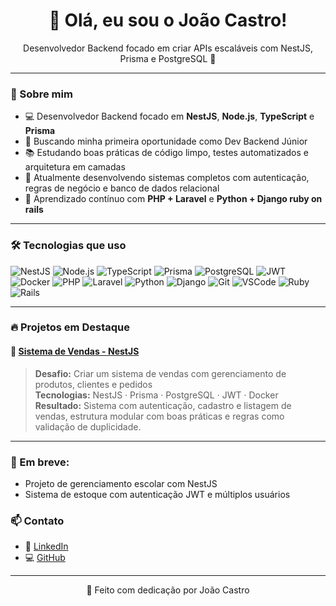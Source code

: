 <h1 align="center">👋 Olá, eu sou o João Castro!</h1>

<p align="center">Desenvolvedor Backend focado em criar APIs escaláveis com NestJS, Prisma e PostgreSQL 🚀</p>

---

### 💼 Sobre mim

- 💻 Desenvolvedor Backend focado em **NestJS**, **Node.js**, **TypeScript** e **Prisma**
- 🎯 Buscando minha primeira oportunidade como Dev Backend Júnior
- 📚 Estudando boas práticas de código limpo, testes automatizados e arquitetura em camadas
- 🌱 Atualmente desenvolvendo sistemas completos com autenticação, regras de negócio e banco de dados relacional
- 🧠 Aprendizado contínuo com **PHP + Laravel** e **Python + Django ruby on rails**

---

### 🛠️ Tecnologias que uso

![NestJS](https://img.shields.io/badge/-NestJS-E0234E?style=for-the-badge&logo=nestjs&logoColor=white)
![Node.js](https://img.shields.io/badge/-Node.js-339933?style=for-the-badge&logo=node.js&logoColor=white)
![TypeScript](https://img.shields.io/badge/-TypeScript-3178C6?style=for-the-badge&logo=typescript&logoColor=white)
![Prisma](https://img.shields.io/badge/-Prisma-2D3748?style=for-the-badge&logo=prisma&logoColor=white)
![PostgreSQL](https://img.shields.io/badge/-PostgreSQL-336791?style=for-the-badge&logo=postgresql&logoColor=white)
![JWT](https://img.shields.io/badge/-JWT-000000?style=for-the-badge&logo=jsonwebtokens&logoColor=white)
![Docker](https://img.shields.io/badge/-Docker-2496ED?style=for-the-badge&logo=docker&logoColor=white)
![PHP](https://img.shields.io/badge/-PHP-777BB4?style=for-the-badge&logo=php&logoColor=white)
![Laravel](https://img.shields.io/badge/-Laravel-FF2D20?style=for-the-badge&logo=laravel&logoColor=white)
![Python](https://img.shields.io/badge/-Python-3776AB?style=for-the-badge&logo=python&logoColor=white)
![Django](https://img.shields.io/badge/-Django-092E20?style=for-the-badge&logo=django&logoColor=white)
![Git](https://img.shields.io/badge/-Git-F05032?style=for-the-badge&logo=git&logoColor=white)
![VSCode](https://img.shields.io/badge/-VSCode-007ACC?style=for-the-badge&logo=visualstudiocode&logoColor=white)
![Ruby](https://img.shields.io/badge/-Ruby-CC342D?style=for-the-badge&logo=ruby&logoColor=white)
![Rails](https://img.shields.io/badge/-Ruby%20on%20Rails-CC0000?style=for-the-badge&logo=rubyonrails&logoColor=white)


---

### 🔥 Projetos em Destaque

#### 🛒 [Sistema de Vendas - NestJS](https://github.com/joaocastro0429/sistema-venda)
> **Desafio:** Criar um sistema de vendas com gerenciamento de produtos, clientes e pedidos  
> **Tecnologias:** NestJS · Prisma · PostgreSQL · JWT · Docker  
> **Resultado:** Sistema com autenticação, cadastro e listagem de vendas, estrutura modular com boas práticas e regras como validação de duplicidade.

---

### 📢 Em breve:
- Projeto de gerenciamento escolar com NestJS
- Sistema de estoque com autenticação JWT e múltiplos usuários


### 📫 Contato

- 💼 [LinkedIn](https://linkedin.com/in/joaocastro0429)
- 💻 [GitHub](https://github.com/joaocastro0429)

---

<p align="center">💙 Feito com dedicação por João Castro</p>
